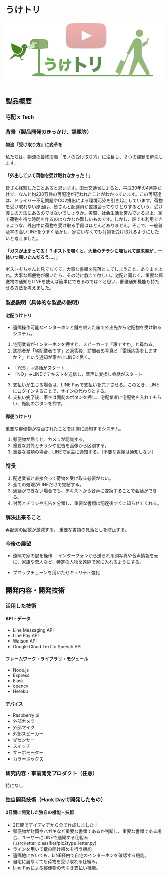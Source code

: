 # うけトリ

[![Product Name](image.png)](https://www.youtube.com/watch?v=G5rULR53uMk)

## 製品概要
### 宅配 × Tech

### 背景（製品開発のきっかけ、課題等）

#### 物流『受け取り方』に変革を
私たちは、物流の最終段階「モノの受け取り方」に注目し、２つの課題を解決します。


#### 「外出していて荷物を受け取れなかった！」
皆さん経験したことあると思います。国土交通省によると、平成30年の4月期だけで、なんと約230万件の再配達が行われたことがわかっています。この再配達は、ドライバー不足問題やCO2排出による環境汚染を引き起こしています。荷物を受け取れない原因は、皆さんと配達員が直接会ってやりとりするという、受け渡しの方法にあるのではないでしょうか。実際、社会生活を営んでいる以上、家で荷物を待つ時間を作るのはなかなか難しいものです。しかし、誰でも利用できるような、外出中に荷物を受け取る手段はほとんどありません。そこで、一般普及率の高いLINEをうまく活かし、家にいなくても荷物を受け取れるようにしたいと考えました。


#### 「ガスが止まってる！？ポストを覗くと、大量のチラシに埋もれて請求書が...一体いつ届いたんだろう...。」
  ポストをちゃんと見てなくて、大事な書類を見落としてしまうこと、ありますよね。大事な郵便物が届いたら、その時に教えて欲しい。宅配と同じく、重要な郵送物の通知もLINEを使えば簡単にできるのでは？と思い、郵送通知機能も持たせる方法を考えました。



### 製品説明（具体的な製品の説明）

#### 宅配うけトリ
- 遠隔操作可能なインターホンと鍵を備えた箱で外出先から宅配物を受け取るシステム。
1. 宅配業者がインターホンを押すと、スピーカーで「誰ですか」と尋ねる。
2. 訪問者が「宅配業者です」と返答後、訪問者の写真と「電話応答をしますか？」という通知が家主にLINEで届く。
  - 「YES」→通話がスタート
  - 「NO」→LINEでテキストを送信し，音声に変換し会話がスタート
3. 支払いが生じる場合は、LINE Payで支払いを完了させる。このとき，LINEにログインすることで，サインの代わりとする。
4. 支払い完了後、家主は開錠のボタンを押し、宅配業者に宅配物を入れてもらい、施錠のボタンを押す。


#### 郵便うけトリ
重要な郵便物が投函されたことを即座に通知するシステム。
1. 郵便物が届くと、カメラが認識する。
2. 重要な封筒とチラシや広告を画像から区別する。
3. 重要な書類の場合、LINEで家主に通知する。（不要な書類は通知しない）

### 特長
1. 配達業者と直接会って荷物を受け取る必要がない。
2. 全ての処理がLINEだけで完結する。
3. 通話ができない場合でも、テキストから音声に変換することで会話ができる。
4. 封筒とチラシや広告を分類し、重要な書類は配達後すぐに知らせてくれる。

### 解決出来ること
再配達の回数が激減する。
重要な書類の見落としを防止する。


### 今後の展望
- 遠隔で家の鍵を操作
　インターフォンから送られる顔写真や音声情報を元に、家族や恋人など、特定の人物を遠隔で家に入れるようにする。

- ブロックチェーンを用いたセキュリティ強化


## 開発内容・開発技術
### 活用した技術
#### API・データ

* Line Messaging API
* Line Pay API
* Watson API 
* Google Cloud Text to Speech API

#### フレームワーク・ライブラリ・モジュール
* Node.js
* Express
* Flask
* opencv
* Heroku

#### デバイス
* Raspberry pi
* 外部カメラ
* 外部マイク
* 外部スピーカー
* 光センサー
* スイッチ
* サーボモーター
* カラーボックス

### 研究内容・事前開発プロダクト（任意）
特になし

### 独自開発技術（Hack Dayで開発したもの）
#### 2日間に開発した独自の機能・技術
* 2日間でアイディアから全て作成しました！
* 郵便物が封筒やハガキなど重要な書類であるか判断し、重要な書類である場合、ユーザーにLINEで通知する仕組み(./src/letter_classifier/pic2type_letter.py)
* ラインを用いて鍵の開け締めを行う機能。
* 遠隔地においても、LINE経由で自宅のインターホンを確認する機能。
* 自宅に居なくても荷物を受け取れる仕組み。
* Line Payによる郵便物の代引き支払い機能。
